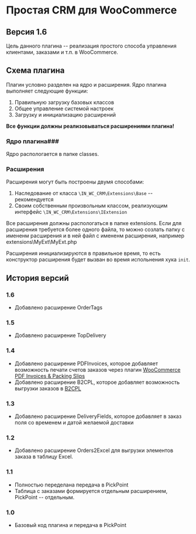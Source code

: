 # Простая CRM для WooCommerce
## Версия 1.6
Цель данного плагина -- реализация простого способа управления клиентами, заказами и т.п. в WooCommerce.

## Схема плагина
Плагин условно разделен на ядро и расширения. Ядро плагина выполняет следующие функции:
1. Правильную загрузку базовых классов
2. Общее управление системой настроек
3. Загрузку и инициализацию расширений

**Все функции должны реализовываться расширениями плагина!**

### Ядро плагина###
Ядро распологается в папке classes.

### Расширения
Расширения могут быть построены двумя способами:
1. Наследование от класса ```\IN_WC_CRM\Extensions\Base``` -- рекомендуется
2. Своим собственным произвольным классом, реализующим интерфейс ```\IN_WC_CRM\Extensions\IExtension```

Все расширения должны распологаться в папке extensions. Если для расширения требуется более одного файла, то можно созлать папку с имененм расширения и в ней файл с имененм расширения, например  
extensions\MyExt\MyExt.php

Расширения инициализируются в правильное время, то есть конструктор расширения будет вызван во время испольнения хука ```init```.

## История версий
### 1.6
* Добавлено расширение OrderTags

### 1.5
* Добавлено расширение TopDelivery

### 1.4
* Добавлено расширение PDFInvoices, которое добавляет возможность печати счетов заказов через плагин [WooCommerce PDF Invoices & Packing Slips](https://ru.wordpress.org/plugins/woocommerce-pdf-invoices-packing-slips/)
* Добавлено расширение B2CPL, которое добавляет возможность выгрузки заказов в [B2CPL](https://b2cpl.ru/)

### 1.3
* Добавлено расширение DeliveryFields, которое добавляет в заказ поля со временем и датой желаемой доставки

### 1.2
* Добавлено расширение Orders2Excel для выгрузки элементов заказа в таблицу Excel.

### 1.1
* Полностью переделана передача в PickPoint
* Таблица с заказами формируется отдельным расширением, PickPoint -- отдельным.

### 1.0
* Базовый код плагина и передача в PickPoint

